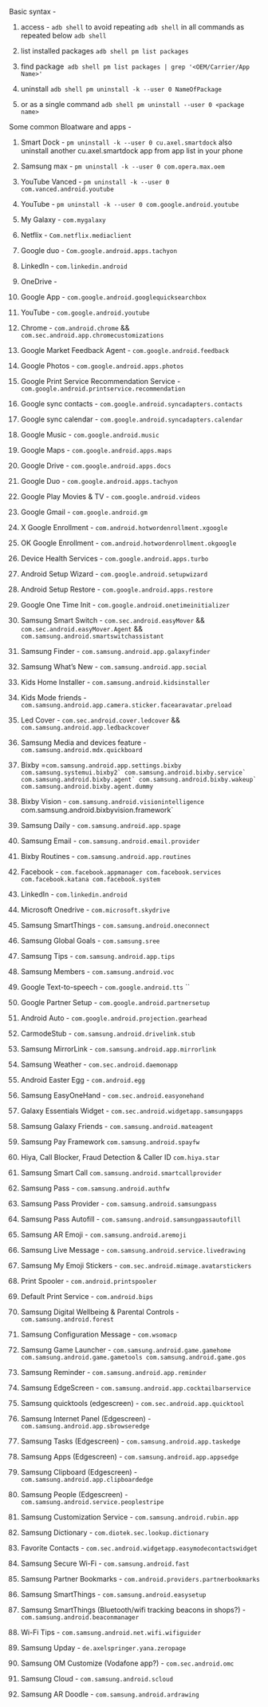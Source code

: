 
Basic syntax - 
1) access  - `adb shell` to avoid repeating `adb shell` in all commands as repeated below `adb shell`

2) list installed packages `adb shell pm list packages` 

3) find package` adb shell pm list packages | grep '<OEM/Carrier/App Name>'`

4) uninstall `adb shell pm uninstall -k --user 0 NameOfPackage` 

5) or as a single command `adb shell pm uninstall --user 0 <package name>`


Some common Bloatware and apps -
 1) Smart Dock - `pm uninstall -k --user 0 cu.axel.smartdock` also uninstall another cu.axel.smartdock app from app list in your phone
 2) Samsung max - `pm uninstall -k --user 0 com.opera.max.oem`

 3) YouTube Vanced - `pm uninstall -k --user 0 com.vanced.android.youtube`

 4) YouTube - `pm uninstall -k --user 0 com.google.android.youtube`

 5) My Galaxy  - `com.mygalaxy`

 6) Netflix - `Com.netflix.mediaclient`

 7) Google duo - `Com.google.android.apps.tachyon`

 9) LinkedIn - `com.linkedin.android`

 10) OneDrive - 

 11) Google App - `com.google.android.googlequicksearchbox`

 12) YouTube - `com.google.android.youtube`

 13) Chrome - `com.android.chrome` && `com.sec.android.app.chromecustomizations`

 14) Google Market Feedback Agent - `com.google.android.feedback`

 15) Google Photos - `com.google.android.apps.photos`

 16) Google Print Service Recommendation Service - `com.google.android.printservice.recommendation`

 17) Google sync contacts - `com.google.android.syncadapters.contacts`

 18) Google sync calendar - `com.google.android.syncadapters.calendar`

 19) Google Music - `com.google.android.music`

 20) Google Maps - `com.google.android.apps.maps`

 21) Google Drive - `com.google.android.apps.docs`

 22) Google Duo - `com.google.android.apps.tachyon`

 23) Google Play Movies & TV - `com.google.android.videos`

 24) Google Gmail - `com.google.android.gm`

 25) X Google Enrollment - `com.android.hotwordenrollment.xgoogle`

 26) OK Google Enrollment - `com.android.hotwordenrollment.okgoogle`

 27) Device Health Services - `com.google.android.apps.turbo`

 28) Android Setup Wizard - `com.google.android.setupwizard`

 29) Android Setup Restore - `com.google.android.apps.restore`

 30) Google One Time Init - `com.google.android.onetimeinitializer`

 31) Samsung Smart Switch - `com.sec.android.easyMover` && `com.sec.android.easyMover.Agent` && `com.samsung.android.smartswitchassistant`

 32) Samsung Finder - `com.samsung.android.app.galaxyfinder`

 33) Samsung What’s New - `com.samsung.android.app.social`

 34) Kids Home Installer - `com.samsung.android.kidsinstaller`

 35) Kids Mode friends - `com.samsung.android.app.camera.sticker.facearavatar.preload`

 36) Led Cover - `com.sec.android.cover.ledcover` && `com.samsung.android.app.ledbackcover`

 37) Samsung Media and devices feature - `com.samsung.android.mdx.quickboard`

 38) Bixby =`com.samsung.android.app.settings.bixby` 
					```com.samsung.systemui.bixby2`
					com.samsung.android.bixby.service`
					com.samsung.android.bixby.agent`
					com.samsung.android.bixby.wakeup`
					com.samsung.android.bixby.agent.dummy```

 39) Bixby Vision - `com.samsung.android.visionintelligence
					`com.samsung.android.bixbyvision.framework`

40) Samsung Daily - `com.samsung.android.app.spage`

42) Samsung Email - `com.samsung.android.email.provider`

43) Bixby Routines - `com.samsung.android.app.routines`

44) Facebook - ```com.facebook.appmanager
					com.facebook.services
					com.facebook.katana
					com.facebook.system```

45) LinkedIn -  `com.linkedin.android`

46) Microsoft Onedrive - `com.microsoft.skydrive`

47) Samsung SmartThings - `com.samsung.android.oneconnect`

48) Samsung Global Goals - `com.samsung.sree`

49) Samsung Tips - `com.samsung.android.app.tips`

50) Samsung Members - `com.samsung.android.voc`

51) Google Text-to-speech - `com.google.android.tts`
``
52) Google Partner Setup - `com.google.android.partnersetup`

53) Android Auto - `com.google.android.projection.gearhead`

53) CarmodeStub - `com.samsung.android.drivelink.stub`

54) Samsung MirrorLink - `com.samsung.android.app.mirrorlink`

55) Samsung Weather - `com.sec.android.daemonapp`

56) Android Easter Egg - `com.android.egg`

57) Samsung EasyOneHand - `com.sec.android.easyonehand`

58) Galaxy Essentials Widget - `com.sec.android.widgetapp.samsungapps`

59) Samsung Galaxy Friends - `com.samsung.android.mateagent`

60) Samsung Pay Framework
`com.samsung.android.spayfw`

61) Hiya, Call Blocker, Fraud Detection & Caller ID
`com.hiya.star`

62) Samsung Smart Call
`com.samsung.android.smartcallprovider`

63) Samsung Pass - `com.samsung.android.authfw`

64) Samsung Pass Provider - `com.samsung.android.samsungpass`

65) Samsung Pass Autofill - `com.samsung.android.samsungpassautofill`

66) Samsung AR Emoji - `com.samsung.android.aremoji`

67) Samsung Live Message - `com.samsung.android.service.livedrawing`

68) Samsung My Emoji Stickers - `com.sec.android.mimage.avatarstickers`

69) Print Spooler - `com.android.printspooler`

70) Default Print Service - `com.android.bips`

71) Samsung Digital Wellbeing & Parental Controls - `com.samsung.android.forest`

72) Samsung Configuration Message - `com.wsomacp`

73) Samsung Game Launcher - `com.samsung.android.game.gamehome
com.samsung.android.game.gametools
com.samsung.android.game.gos`

74) Samsung Reminder - `com.samsung.android.app.reminder`

75) Samsung EdgeScreen - `com.samsung.android.app.cocktailbarservice`
76) Samsung quicktools (edgescreen) - `com.sec.android.app.quicktool`
77) Samsung Internet Panel (Edgescreen) - `com.samsung.android.app.sbrowseredge`
78) Samsung Tasks (Edgescreen) - `com.samsung.android.app.taskedge`
79) Samsung Apps (Edgescreen) - `com.samsung.android.app.appsedge`
80) Samsung Clipboard (Edgescreen) - `com.samsung.android.app.clipboardedge`
81) Samsung People (Edgescreen) - `com.samsung.android.service.peoplestripe`

82) Samsung Customization Service - `com.samsung.android.rubin.app`

83) Samsung Dictionary - `com.diotek.sec.lookup.dictionary`

84) Favorite Contacts - `com.sec.android.widgetapp.easymodecontactswidget`

85) Samsung Secure Wi-Fi - `com.samsung.android.fast`

86) Samsung Partner Bookmarks - `com.android.providers.partnerbookmarks`

87) Samsung SmartThings - `com.samsung.android.easysetup`

88) Samsung SmartThings (Bluetooth/wifi tracking beacons in shops?) - `com.samsung.android.beaconmanager`

89) Wi-Fi Tips - `com.samsung.android.net.wifi.wifiguider`

90) Samsung Upday - `de.axelspringer.yana.zeropage`

91) Samsung OM Customize (Vodafone app?) - `com.sec.android.omc`

92) Samsung Cloud - `com.samsung.android.scloud`

93) Samsung AR Doodle - `com.samsung.android.ardrawing`